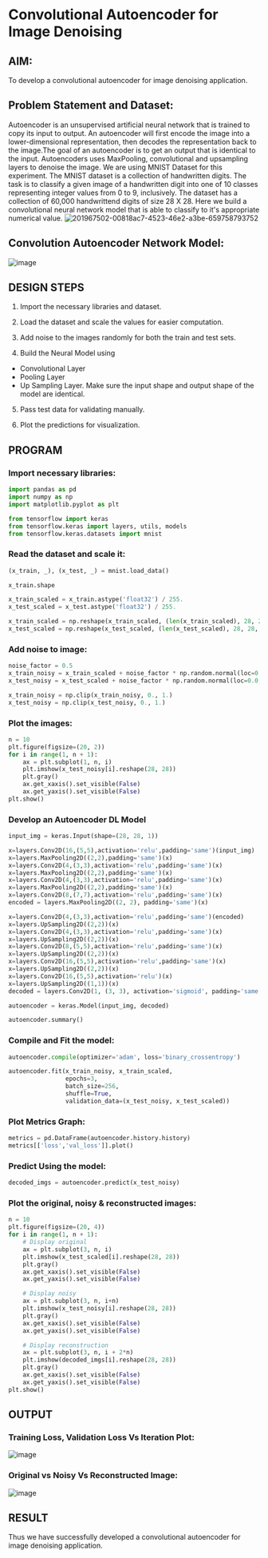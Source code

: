 # Convolutional Autoencoder for Image Denoising

## AIM:

To develop a convolutional autoencoder for image denoising application.

## Problem Statement and Dataset:

Autoencoder is an unsupervised artificial neural network that is trained to copy its input to output. An autoencoder will first encode the image into a lower-dimensional representation, then decodes the representation back to the image.The goal of an autoencoder is to get an output that is identical to the input. Autoencoders uses MaxPooling, convolutional and upsampling layers to denoise the image.
We are using MNIST Dataset for this experiment. The MNIST dataset is a collection of handwritten digits. The task is to classify a given image of a handwritten digit into one of 10 classes representing integer values from 0 to 9, inclusively. The dataset has a collection of 60,000 handwrittend digits of size 28 X 28. Here we build a convolutional neural network model that is able to classify to it's appropriate numerical value.
![201967502-00818ac7-4523-46e2-a3be-659758793752](https://github.com/Aashima02/convolutional-denoising-autoencoder/assets/93427086/86b704d0-cd8f-4a7a-9672-6709713a350b)


## Convolution Autoencoder Network Model:

![image](https://github.com/Aashima02/convolutional-denoising-autoencoder/assets/93427086/ac3f0447-d648-40a2-9604-e062451416ed)


## DESIGN STEPS

1. Import the necessary libraries and dataset.

2. Load the dataset and scale the values for easier computation.

3. Add noise to the images randomly for both the train and test sets.

4. Build the Neural Model using

* Convolutional Layer
* Pooling Layer
* Up Sampling Layer.
Make sure the input shape and output shape of the model are identical.
5. Pass test data for validating manually.

6. Plot the predictions for visualization.

## PROGRAM

### Import necessary libraries:
```python
import pandas as pd
import numpy as np
import matplotlib.pyplot as plt

from tensorflow import keras
from tensorflow.keras import layers, utils, models
from tensorflow.keras.datasets import mnist
```

### Read the dataset and scale it:
```python
(x_train, _), (x_test, _) = mnist.load_data()

x_train.shape

x_train_scaled = x_train.astype('float32') / 255.
x_test_scaled = x_test.astype('float32') / 255.

x_train_scaled = np.reshape(x_train_scaled, (len(x_train_scaled), 28, 28, 1))
x_test_scaled = np.reshape(x_test_scaled, (len(x_test_scaled), 28, 28, 1))
```

### Add noise to image:
```python
noise_factor = 0.5
x_train_noisy = x_train_scaled + noise_factor * np.random.normal(loc=0.0, scale=1.0, size=x_train_scaled.shape)
x_test_noisy = x_test_scaled + noise_factor * np.random.normal(loc=0.0, scale=1.0, size=x_test_scaled.shape)

x_train_noisy = np.clip(x_train_noisy, 0., 1.)
x_test_noisy = np.clip(x_test_noisy, 0., 1.)
```

### Plot the images:
```python
n = 10
plt.figure(figsize=(20, 2))
for i in range(1, n + 1):
    ax = plt.subplot(1, n, i)
    plt.imshow(x_test_noisy[i].reshape(28, 28))
    plt.gray()
    ax.get_xaxis().set_visible(False)
    ax.get_yaxis().set_visible(False)
plt.show()
```

### Develop an Autoencoder DL Model
```python
input_img = keras.Input(shape=(28, 28, 1))

x=layers.Conv2D(16,(5,5),activation='relu',padding='same')(input_img)
x=layers.MaxPooling2D((2,2),padding='same')(x)
x=layers.Conv2D(4,(3,3),activation='relu',padding='same')(x)
x=layers.MaxPooling2D((2,2),padding='same')(x)
x=layers.Conv2D(4,(3,3),activation='relu',padding='same')(x)
x=layers.MaxPooling2D((2,2),padding='same')(x)
x=layers.Conv2D(8,(7,7),activation='relu',padding='same')(x)
encoded = layers.MaxPooling2D((2, 2), padding='same')(x)

x=layers.Conv2D(4,(3,3),activation='relu',padding='same')(encoded)
x=layers.UpSampling2D((2,2))(x)
x=layers.Conv2D(4,(3,3),activation='relu',padding='same')(x)
x=layers.UpSampling2D((2,2))(x)
x=layers.Conv2D(8,(5,5),activation='relu',padding='same')(x)
x=layers.UpSampling2D((2,2))(x)
x=layers.Conv2D(16,(5,5),activation='relu',padding='same')(x)
x=layers.UpSampling2D((2,2))(x)
x=layers.Conv2D(16,(5,5),activation='relu')(x)
x=layers.UpSampling2D((1,1))(x)
decoded = layers.Conv2D(1, (3, 3), activation='sigmoid', padding='same')(x)

autoencoder = keras.Model(input_img, decoded)

autoencoder.summary()
```

### Compile and Fit the model:
```python
autoencoder.compile(optimizer='adam', loss='binary_crossentropy')

autoencoder.fit(x_train_noisy, x_train_scaled,
                epochs=3,
                batch_size=256,
                shuffle=True,
                validation_data=(x_test_noisy, x_test_scaled))
```

### Plot Metrics Graph:
```python
metrics = pd.DataFrame(autoencoder.history.history)
metrics[['loss','val_loss']].plot()
```

### Predict Using the model:
```python
decoded_imgs = autoencoder.predict(x_test_noisy)
```

### Plot the original, noisy & reconstructed images:
```python
n = 10
plt.figure(figsize=(20, 4))
for i in range(1, n + 1):
    # Display original
    ax = plt.subplot(3, n, i)
    plt.imshow(x_test_scaled[i].reshape(28, 28))
    plt.gray()
    ax.get_xaxis().set_visible(False)
    ax.get_yaxis().set_visible(False)

    # Display noisy
    ax = plt.subplot(3, n, i+n)
    plt.imshow(x_test_noisy[i].reshape(28, 28))
    plt.gray()
    ax.get_xaxis().set_visible(False)
    ax.get_yaxis().set_visible(False)    

    # Display reconstruction
    ax = plt.subplot(3, n, i + 2*n)
    plt.imshow(decoded_imgs[i].reshape(28, 28))
    plt.gray()
    ax.get_xaxis().set_visible(False)
    ax.get_yaxis().set_visible(False)
plt.show()
```


## OUTPUT

### Training Loss, Validation Loss Vs Iteration Plot:
![image](https://github.com/Aashima02/convolutional-denoising-autoencoder/assets/93427086/05f4d648-6803-4f42-825d-f7d79b8e0ca1)



### Original vs Noisy Vs Reconstructed Image:

![image](https://github.com/Aashima02/convolutional-denoising-autoencoder/assets/93427086/8b9d57f2-1341-43ee-b54d-70b220d81488)




## RESULT
Thus we have successfully developed a convolutional autoencoder for image denoising application.
